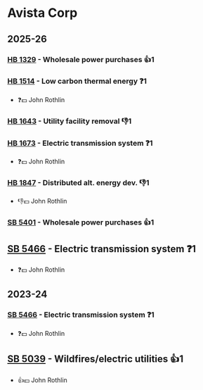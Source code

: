 # Avista Corp
## 2025-26

### [HB 1329](/bill/2025-26/hb/1329/) - Wholesale power purchases 👍1  

### [HB 1514](/bill/2025-26/hb/1514/) - Low carbon thermal energy   ❓1
* ❓💵 John Rothlin

### [HB 1643](/bill/2025-26/hb/1643/) - Utility facility removal  👎1 

### [HB 1673](/bill/2025-26/hb/1673/) - Electric transmission system   ❓1
* ❓💵 John Rothlin

### [HB 1847](/bill/2025-26/hb/1847/) - Distributed alt. energy dev.  👎1 
* 👎💵 John Rothlin

### [SB 5401](/bill/2025-26/sb/5401/) - Wholesale power purchases 👍1  

## [SB 5466](/bill/2025-26/sb/5466/) - Electric transmission system   ❓1
* ❓💵 John Rothlin

## 2023-24

### [SB 5466](/bill/2023-24/sb/5466/) - Electric transmission system   ❓1
* ❓💵 John Rothlin

## [SB 5039](/bill/2023-24/sb/5039/) - Wildfires/electric utilities 👍1  
* 👍💵 John Rothlin
